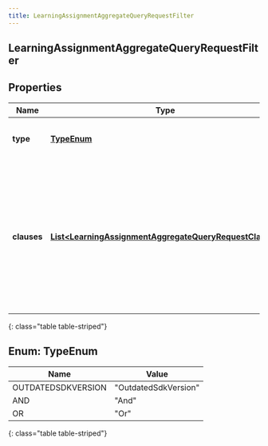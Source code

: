 ```yaml
---
title: LearningAssignmentAggregateQueryRequestFilter
---
```


## LearningAssignmentAggregateQueryRequestFilter

## Properties

| Name        | Type                                                                                                                                   | Description                                                                                                                        | Notes |
| ----------- | -------------------------------------------------------------------------------------------------------------------------------------- | ---------------------------------------------------------------------------------------------------------------------------------- | ----- |
| **type**    | [**TypeEnum**](#TypeEnum)<!---->                                                                                                       | The logic used to combine the clauses                                                                                              |       |
| **clauses** | <!----><!---->[**List&lt;LearningAssignmentAggregateQueryRequestClause&gt;**](LearningAssignmentAggregateQueryRequestClause.md)<!----> | The list of clauses used to filter the data. Note that clauses must filter by attendeeId and a maximum of 100 user IDs are allowed |       |

{: class="table table-striped"}

<a name="TypeEnum"></a>

## Enum: TypeEnum

| Name               | Value                          |
| ------------------ | ------------------------------ |
| OUTDATEDSDKVERSION | &quot;OutdatedSdkVersion&quot; |
| AND                | &quot;And&quot;                |
| OR                 | &quot;Or&quot;                 |

{: class="table table-striped"}
